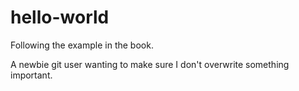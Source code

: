 # hello-world
Following the example in the book.

A newbie git user wanting to make sure I don't overwrite something important.
